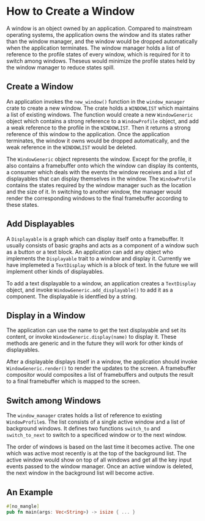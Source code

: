 # How to Create a Window

A window is an object owned by an application. Compared to mainstream operating systems, the application owns the window and its states rather than the window manager, and the window would be dropped automatically when the application terminates. The window manager holds a list of reference to the profile states of every window, which is required for it to switch among windows. Theseus would minimize the profile states held by the window manager to reduce states spill.

## Create a Window

An application invokes the `new_window()` function in the `window_manager` crate to create a new window. The crate holds a `WINDOWLIST` which maintains a list of existing windows. The function would create a new `WindowGeneric` object which contains a strong reference to a `WindowProfile` object, and add a weak reference to the profile in the `WINDOWLIST`. Then it returns a strong reference of this window to the application. Once the application terminates, the window it owns would be dropped automatically, and the weak reference in the `WINDOWLIST` would be deleted.

The `WindowGeneric` object represents the window. Except for the profile, it also contains a framebuffer onto which the window can display its contents, a consumer which deals with the events the window receives and a list of displayables that can display themselves in the window. The `WindowProfile` contains the states required by the window manager such as the location and the size of it. In switching to another window, the manager would render the corresponding windows to the final framebuffer according to these states.

## Add Displayables

A `Displayable` is a graph which can display itself onto a framebuffer. It usually consists of basic graphs and acts as a component of a window such as a button or a text block. An application can add any object who implements the `Displayable` trait to a window and display it. Currently we have implemeted a `TextDisplay` which is a block of text. In the future we will implement other kinds of displayables.

To add a text displayable to a window, an application creates a `TextDisplay` object, and invoke `WindowGeneric.add_displayable()` to add it as a component. The displayable is identfied by a string. 

## Display in a Window

The application can use the name to get the text displayable and set its content, or invoke `WindowGeneric.display(name)` to display it. These methods are generic and in the future they will work for other kinds of displayables.

After a displayable displays itself in a window, the application should invoke `WindowGeneric.render()` to render the updates to the screen. A framebuffer compositor would composites a list of framebuffers and outputs the result to a final framebuffer which is mapped to the screen.

## Switch among Windows

The `window_manager` crates holds a list of reference to existing `WindowProfile`s. The list consists of a single active window and a list of background windows. It defines two functions `switch_to` and `switch_to_next` to switch to a specificed window or to the next window.

The order of windows is based on the last time it becomes active. The one which was active most recently is at the top of the background list. The active window would show on top of all windows and get all the key input events passed to the window manager. Once an active window is deleted, the next window in the background list will become active.

## An Example

```rust
#[no_mangle]
pub fn main(args: Vec<String>) -> isize { ... }
```
